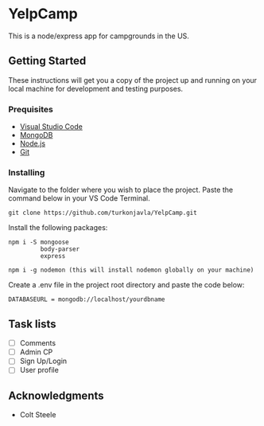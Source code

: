 # YelpCamp
This is a node/express app for campgrounds in the US.

## Getting Started
These instructions will get you a copy of the project up and running on your local machine for development and testing purposes. 

### Prequisites
- [Visual Studio Code](https://code.visualstudio.com/)
- [MongoDB](https://www.mongodb.com/download-center#community)
- [Node.js](https://nodejs.org/en/)
- [Git](https://git-scm.com/)

### Installing
 Navigate to the folder where you wish to place the project.
 Paste the command below in your VS Code Terminal.
```
git clone https://github.com/turkonjavla/YelpCamp.git
```
 Install the following packages:
```
npm i -S mongoose
         body-parser
         express 

npm i -g nodemon (this will install nodemon globally on your machine)
```
 Create a .env file in the project root directory and paste the code below:
```
DATABASEURL = mongodb://localhost/yourdbname
```

## Task lists
- [ ] Comments
- [ ] Admin CP
- [ ] Sign Up/Login
- [ ] User profile

## Acknowledgments
- Colt Steele 



